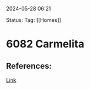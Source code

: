
2024-05-28 06:21

Status:
Tag: [[Homes]]

# 6082 Carmelita


## References:


[Link](https://www.redfin.com/CA/Yucca-Valley/6082-Carmelita-Ave-92284/home/3832516)
